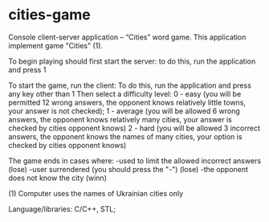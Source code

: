 # cities-game
Console client-server application – “Cities” word game.
This application implement game "Cities" (1).

To begin playing should first start the server: to do this, run the application and press 1

To start the game, run the client:
To do this, run the application and press any key other than 1
Then select a difficulty level:
  0 - easy (you will be permitted 12 wrong answers, the opponent knows relatively little towns, your answer is not checked);
  1 - average (you will be allowed 6 wrong answers, the opponent knows relatively many cities, your answer is checked by cities opponent knows)
  2 - hard (you will be allowed 3 incorrect answers, the opponent knows the names of many cities, your option is checked by cities opponent knows)

The game ends in cases where:
-used to limit the allowed incorrect answers (lose)
-user surrendered (you should press the "-") (lose)
-the opponent does not know the city (winn)

(1) Computer uses the names of Ukrainian cities only


Language/libraries: C/C++, STL;

